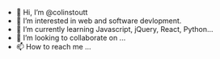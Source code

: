 - 👋 Hi, I’m @colinstoutt
- 👀 I’m interested in web and software devlopment.
- 🌱 I’m currently learning Javascript, jQuery, React, Python...
- 💞️ I’m looking to collaborate on ...
- 📫 How to reach me ...

<!---
colinstoutt/colinstoutt is a ✨ special ✨ repository because its `README.md` (this file) appears on your GitHub profile.
You can click the Preview link to take a look at your changes.
--->
